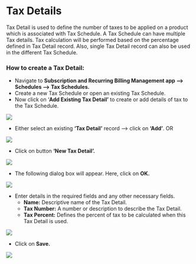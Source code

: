 # Tax Details

Tax Detail is used to define the number of taxes to be applied on a product which is associated with Tax Schedule. A Tax Schedule can have multiple Tax details. Tax calculation will be performed based on the percentage defined in Tax Detail record. Also, single Tax Detail record can also be used in the different Tax Schedule.

### How to create a Tax Detail:

* Navigate to **Subscription and Recurring Billing Management app --> Schedules --> Tax Schedules.**
* Create a new Tax Schedule or open an existing Tax Schedule.
* Now click on ‘**Add Existing Tax Detail’** to create or add details of tax to the Tax Schedule.

![](<../../../.gitbook/assets/Tax Sch\_4.png>)

* Either select an existing **‘Tax Detail’** record --> click on **‘Add’**. OR

![](<../../../.gitbook/assets/Tax Sch\_5.png>)

* Click on button **‘New Tax Detail’.**

![](<../../../.gitbook/assets/Tax Sch\_6.png>)

* The following dialog box will appear. Here, click on **OK.**

![](<../../../.gitbook/assets/Tax Sch\_7 (1).png>)

* Enter details in the required fields and any other necessary fields.
  * **Name:** Descriptive name of the Tax Detail.&#x20;
  * **Tax Number:** A number or description to describe the Tax Detail.&#x20;
  * **Tax Percent:** Defines the percent of tax to be calculated when this Tax Detail is used.

![](<../../../.gitbook/assets/Tax Sch\_8 (1).png>)

* Click on **Save.**

![](<../../../.gitbook/assets/Tax Sch\_9.png>)

